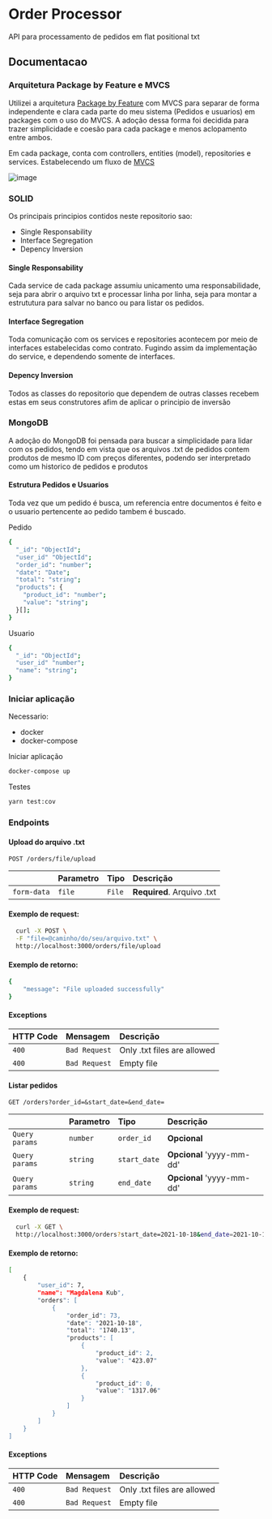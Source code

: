 # Order Processor

API para processamento de pedidos em flat positional txt

## Documentacao

### Arquitetura Package by Feature e MVCS

Utilizei a arquitetura [Package by Feature](https://medium.com/@vitorbritto/the-package-by-feature-approach-c62a197a8a3d) com MVCS para separar de forma independente e clara cada parte do meu sistema (Pedidos e usuarios) em packages com o uso do MVCS. A adoção dessa forma foi decidida para trazer simplicidade e coesão para cada package e menos aclopamento entre ambos.

Em cada package, conta com controllers, entities (model), repositories e services. Estabelecendo um fluxo de [MVCS](https://quantiphi.com/an-introduction-to-mvcs-architecture/)

![image](https://i.imgur.com/VVgZ5Ta.png)

### SOLID

Os principais principios contidos neste repositorio sao:

- Single Responsability
- Interface Segregation
- Depency Inversion

#### Single Responsability
Cada service de cada package assumiu unicamento uma responsabilidade, seja para abrir o arquivo txt e processar linha por linha, seja para montar a estrututura para salvar no banco ou para listar os pedidos.

#### Interface Segregation
Toda comunicação com os services e repositories acontecem por meio de interfaces estabelecidas como contrato. Fugindo assim da implementação do service, e dependendo somente de interfaces.

#### Depency Inversion
Todos as classes do repositorio que dependem de outras classes recebem estas em seus construtores afim de aplicar o principio de inversão

### MongoDB
A adoção do MongoDB foi pensada para buscar a simplicidade para lidar com os pedidos, tendo em vista que os arquivos .txt de pedidos contem produtos de mesmo ID com preços diferentes, podendo ser interpretado como um historico de pedidos e produtos

#### Estrutura Pedidos e Usuarios

Toda vez que um pedido é busca, um referencia entre documentos é feito e o usuario pertencente ao pedido tambem é buscado.

Pedido
```bash
{
  "_id": "ObjectId";
  "user_id" "ObjectId";
  "order_id": "number";
  "date": "Date";
  "total": "string";
  "products": {
    "product_id": "number";
    "value": "string";
  }[];
}
```
Usuario
```bash
{
  "_id": "ObjectId";
  "user_id" "number";
  "name": "string";
}
```

### Iniciar aplicação

Necessario:
- docker
- docker-compose

Iniciar aplicação
```bash
docker-compose up
```

Testes
```bash
yarn test:cov
```

### Endpoints


#### Upload do arquivo .txt
```http
POST /orders/file/upload
```

|  | Parametro | Tipo     | Descrição                |
| :-------- | :-------- | :------- | :------------------------- |
| `form-data`| `file` | `File` | **Required**. Arquivo .txt |

#### Exemplo de request:
```bash
  curl -X POST \
  -F "file=@caminho/do/seu/arquivo.txt" \
  http://localhost:3000/orders/file/upload

```

#### Exemplo de retorno: 
```bash
{
    "message": "File uploaded successfully"
}
```
#### Exceptions
| HTTP Code | Mensagem     | Descrição                       |
| :-------- | :------- | :-------------------------------- |
| `400`      | `Bad Request` | Only .txt files are allowed |
| `400`      | `Bad Request` | Empty file |


#### Listar pedidos
```http
GET /orders?order_id=&start_date=&end_date=
```

|  | Parametro | Tipo     | Descrição                |
| :-------- | :-------- | :------- | :------------------------- |
| `Query params`| `number` | `order_id` | **Opcional** |
| `Query params`| `string` | `start_date` | **Opcional** 'yyyy-mm-dd' |
| `Query params`| `string` | `end_date` | **Opcional** 'yyyy-mm-dd' |

#### Exemplo de request:
```bash
  curl -X GET \
  http://localhost:3000/orders?start_date=2021-10-18&end_date=2021-10-18&order_id=73

```

#### Exemplo de retorno: 
```bash
[
    {
        "user_id": 7,
        "name": "Magdalena Kub",
        "orders": [
            {
                "order_id": 73,
                "date": "2021-10-18",
                "total": "1740.13",
                "products": [
                    {
                        "product_id": 2,
                        "value": "423.07"
                    },
                    {
                        "product_id": 0,
                        "value": "1317.06"
                    }
                ]
            }
        ]
    }
]
```
#### Exceptions
| HTTP Code | Mensagem     | Descrição                       |
| :-------- | :------- | :-------------------------------- |
| `400`      | `Bad Request` | Only .txt files are allowed |
| `400`      | `Bad Request` | Empty file |